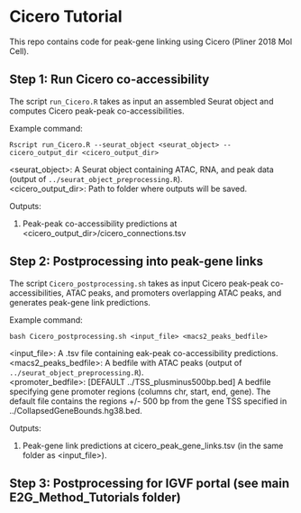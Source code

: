 # Cicero Tutorial

This repo contains code for peak-gene linking using Cicero (Pliner 2018 Mol Cell).

## Step 1: Run Cicero co-accessibility

The script `run_Cicero.R` takes as input an assembled Seurat object and computes Cicero peak-peak co-accessibilities.

Example command: 

`Rscript run_Cicero.R --seurat_object <seurat_object> --cicero_output_dir <cicero_output_dir>`

<seurat_object>: A Seurat object containing ATAC, RNA, and peak data (output of `../seurat_object_preprocessing.R`).\
<cicero_output_dir>: Path to folder where outputs will be saved.
                    
Outputs: 

1) Peak-peak co-accessibility predictions at <cicero_output_dir>/cicero_connections.tsv

## Step 2: Postprocessing into peak-gene links

The script `Cicero_postprocessing.sh` takes as input Cicero peak-peak co-accessibilities, ATAC peaks, and promoters overlapping ATAC peaks, and generates peak-gene link predictions.

Example command: 

`bash Cicero_postprocessing.sh <input_file> <macs2_peaks_bedfile>`

<input_file>: A .tsv file containing eak-peak co-accessibility predictions.\
<macs2_peaks_bedfile>: A bedfile with ATAC peaks (output of `../seurat_object_preprocessing.R`).\
<promoter_bedfile>: [DEFAULT ../TSS_plusminus500bp.bed] A bedfile specifying gene promoter regions (columns chr, start, end, gene). The default file contains the regions +/- 500 bp from the gene TSS specified in ../CollapsedGeneBounds.hg38.bed.
                    
Outputs: 

1) Peak-gene link predictions at cicero_peak_gene_links.tsv (in the same folder as <input_file>).

## Step 3: Postprocessing for IGVF portal (see main E2G_Method_Tutorials folder)
